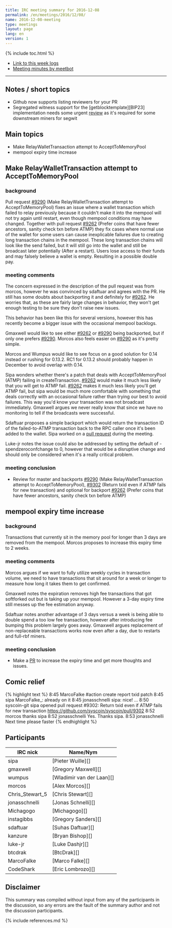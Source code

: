 ```yaml
---
title: IRC meeting summary for 2016-12-08
permalink: /en/meetings/2016/12/08/
name: 2016-12-08-meeting
type: meetings
layout: page
lang: en
version: 1
---
```

{% include toc.html %}
 
- [Link to this week logs](https://botbot.me/freenode/syscoin-core-dev/2016-12-08/?msg=77680236&page=2)
- [Meeting minutes by meetbot](http://www.erisian.com.au/meetbot/syscoin-core-dev/2016/syscoin-core-dev.2016-12-08-19.00.html)
 
---

## Notes / short topics

- Github now supports listing reviewers for your PR
- Segregated witness support for the [getblocktemplate][BIP23] implementation needs some urgent [review](https://github.com/syscoin/libblkmaker/pull/6) as it's required for some downstream miners for segwit

## Main topics
 
- Make RelayWalletTransaction attempt to AcceptToMemoryPool
- mempool expiry time increase

## Make RelayWalletTransaction attempt to AcceptToMemoryPool

### background

Pull request [#9290][] (Make RelayWalletTransaction attempt to AcceptToMemoryPool) fixes an issue where a wallet transaction which failed to relay previously because it couldn't make it into the mempool will not try again until  restart, even though mempool conditions may have changed. Together with pull request [#9262][] (Prefer coins that have fewer ancestors, sanity check txn before ATMP) they fix cases where normal use of the wallet for some users can cause inexplicable failures due to creating long transaction chains in the mempool. These long transaction chains will look like the send failed, but it will still go into the wallet and still be broadcast later potentially (After a restart). Users lose access to their funds and may falsely believe a wallet is empty. Resulting in a possible double pay.

### meeting comments

The concern expressed in the description of the pull request was from morcos, however he was convinced by sdaftuar and agrees with the PR. He still has some doubts about backporting it and definitely for [#9262][]. He worries that, as these are fairly large changes in behavior, they won't get enough testing to be sure they don't raise new issues.

This behavior has been like this for several versions, however this has recently become a bigger issue with the occasional mempool backlogs.

Gmaxwell would like to see either [#9262][] or [#9290][] being backported, but if only one prefers [#9290][]. Morcos also feels easier on [#9290][] as it's pretty simple.

Morcos and Wumpus would like to see focus on a good solution for 0.14 instead or rushing for 0.13.2. RC1 for 0.13.2 should probably happen in December to avoid overlap with 0.14.

Sipa wonders whether there's a patch that deals with AcceptToMemoryPool (ATMP) failing in createTransaction. [#9262][] would make it much less likely that you will get to ATMP fail. [#9262][] makes it much less likely you'll get ATMP fail, but sipa would be much more comfortable with something that deals correctly with an occasional failure rather than trying our best to avoid failures. This way you'd know your transaction was not broadcast immediately. Gmaxwell argues we never really know that since we have no monitoring to tell if the broadcasts were successful.

Sdaftuar proposes a simple backport which would return the transaction ID of the failed-to-ATMP transaction back to the RPC caller once it's been added to the wallet. Sipa worked on a [pull request][#9302] during the meeting.

Luke-jr notes the issue could also be addressed by setting the default of -spendzeroconfchange to 0, however that would be a disruptive change and should only be considered when it's a really critical problem.

### meeting conclusion

- Review for master and backports [#9290][] (Make RelayWalletTransaction attempt to AcceptToMemoryPool), [#9302][] (Return txid even if ATMP fails for new transaction) and optional for backport [#9262][] (Prefer coins that have fewer ancestors, sanity check txn before ATMP)

## mempool expiry time increase

### background

Transactions that currently sit in the memory pool for longer than 3 days are removed from the mempool. Morcos proposes to increase this expiry time to 2 weeks.

### meeting comments

Morcos argues if we want to fully utilize weekly cycles in transaction volume, we need to have transactions that sit around for a week or longer to measure how long it takes them to get confirmed.

Gmaxwell notes the expiration removes high fee transactions that got softforked out but is taking up your mempool. However a 3-day expiry time still messes up the fee estimation anyway.

Sdaftuar notes another advantage of 3 days versus a week is being able to double spend a too low fee transaction, however after introducing fee bumping this problem largely goes away. Gmaxwell argues replacement of non-replaceable transactions works now even after a day, due to restarts and full-rbf miners.

### meeting conclusion

- Make a [PR][#9312] to increase the expiry time and get more thoughts and issues.

## Comic relief

{% highlight text %}
8:45  MarcoFalke      #action create report txid patch
8:45  sipa            MarcoFalke_: already on it
8:45 jonasschnelli    sipa: nice!
...
8:50 syscoin-git      sipa opened pull request #9302: Return txid even if ATMP fails for new transaction https://github.com/syscoin/syscoin/pull/9302
8:52 morcos           thanks sipa
8:52 jonasschnelli    Yes. Thanks sipa.
8:53 jonasschnelli    Next time please faster
{% endhighlight %}

## Participants
 
| IRC nick        | Name/Nym                  |
|-----------------|---------------------------|
| sipa            | [Pieter Wuille][]         |
| gmaxwell        | [Gregory Maxwell][]       |
| wumpus          | [Wladimir van der Laan][] |
| morcos          | [Alex Morcos][]           |
| Chris_Stewart_5 | [Chris Stewart][]         |
| jonasschnelli   | [Jonas Schnelli][]        |
| Michagogo       | [Michagogo][]             |
| instagibbs      | [Gregory Sanders][]       |
| sdaftuar        | [Suhas Daftuar][]         |
| kanzure         | [Bryan Bishop][]          |
| luke-jr         | [Luke Dashjr][]           |
| btcdrak         | [BtcDrak][]               |
| MarcoFalke      | [Marco Falke][]           |
| CodeShark       | [Eric Lombrozo][]         |

## Disclaimer
 
This summary was compiled without input from any of the participants in the discussion, so any errors are the fault of the summary author and not the discussion participants.

[#9290]: https://github.com/syscoin/syscoin/pull/9290
[#9262]: https://github.com/syscoin/syscoin/pull/9262
[#9302]: https://github.com/syscoin/syscoin/pull/9302
[#9312]: https://github.com/syscoin/syscoin/pull/9312

{% include references.md %}
